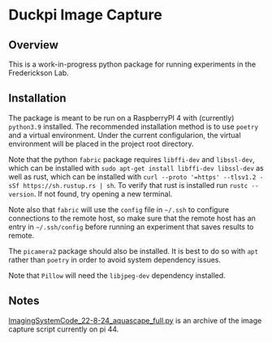 # Duckpi Image Capture

## Overview

This is a work-in-progress python package for running experiments in the Frederickson Lab.

## Installation

The package is meant to be run on a RaspberryPI 4 with (currently) `python3.9` installed. The recommended installation method is to use `poetry` and a virtual environment. Under the current configularion, the virtual environment will be placed in the project root directory.

Note that the python `fabric` package requires `libffi-dev` and `libssl-dev`, which can be installed with `sudo apt-get install libffi-dev libssl-dev` as well as rust, which can be installed with `curl --proto '=https' --tlsv1.2 -sSf https://sh.rustup.rs | sh`. To verify that rust is installed run `rustc --version`. If not found, try opening a new terminal.

Note also that `fabric` will use the `config` file in `~/.ssh` to configure connections to the remote host, so make sure that the remote host has an entry in `~/.ssh/config` before running an experiment that saves results to remote.

The `picamera2` package should also be installed. It is best to do so with `apt` rather than `poetry` in order to avoid system dependency issues.

Note that `Pillow` will need the `libjpeg-dev` dependency installed.

## Notes

[ImagingSystemCode_22-8-24_aquascape_full.py](ImagingSystemCode_22-8-24_aquascape_full.py) is an archive of the image capture script currently on pi 44.
